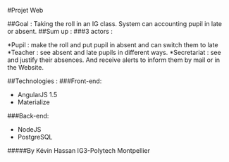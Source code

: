 #Projet Web

##Goal :
Taking the roll in an IG class.
System can accounting pupil in late or absent.
##Sum up :
###3 actors : 

*Pupil : make the roll and put pupil in absent and can switch them to late
*Teacher : see absent and late pupils in different ways.
*Secretariat : see and justify their absences. And receive alerts to inform them by mail or in the Website. 

##Technologies : 
###Front-end: 
* AngularJS 1.5
* Materialize

###Back-end:
* NodeJS
* PostgreSQL 

#####By Kévin Hassan IG3-Polytech Montpellier
